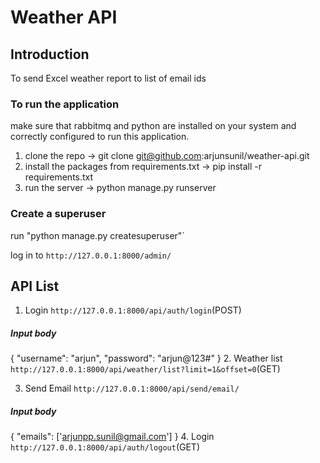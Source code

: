 # Weather API

## Introduction 
To send Excel weather report to list of email ids

### To run the application

make sure that rabbitmq and python are installed on your system and correctly configured to run this application.
1. clone the repo -> git clone git@github.com:arjunsunil/weather-api.git
2. install the packages from requirements.txt -> pip install -r requirements.txt
3. run the server -> python manage.py runserver

### Create a superuser

run "python manage.py createsuperuser"` 

log in to `http://127.0.0.1:8000/admin/` 

## API List

1. Login `http://127.0.0.1:8000/api/auth/login`(POST) 
##### Input body
{
    "username": "arjun",
    "password": "arjun@123#"
}
2. Weather list `http://127.0.0.1:8000/api/weather/list?limit=1&offset=0`(GET)

3. Send Email `http://127.0.0.1:8000/api/send/email/`
##### Input body
{
    "emails": ['arjunpp.sunil@gmail.com']
}
4. Login `http://127.0.0.1:8000/api/auth/logout`(GET) 
